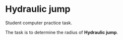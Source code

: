 # Hydraulic jump
Student computer practice task.

The task is to determine the radius of **Hydraulic jump**.

